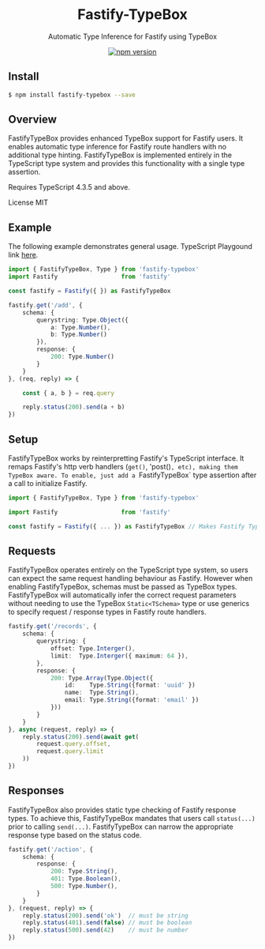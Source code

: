 <div align='center'>

<h1>Fastify-TypeBox</h1>

<p>Automatic Type Inference for Fastify using TypeBox</p>

[![npm version](https://badge.fury.io/js/fastify-typebox.svg)](https://badge.fury.io/js/fastify-typebox)

</div>

## Install

```bash
$ npm install fastify-typebox --save
```

## Overview

FastifyTypeBox provides enhanced TypeBox support for Fastify users. It enables automatic type inference for Fastify route handlers with no additional type hinting. FastifyTypeBox is implemented entirely in the TypeScript type system and provides this functionality with a single type assertion.

Requires TypeScript 4.3.5 and above.

License MIT

## Example

The following example demonstrates general usage. TypeScript Playgound link [here](https://www.typescriptlang.org/play?#code/JYWwDg9gTgLgBAbzgFQJ5gKYBo4DECGAzjMAGapqYBCEAHnAL5ylQQhwDkpRJ5AtDHQYARnQ4BYAFChIsPDzKo4ylarUqWbTt2KKJkqQHpDcPmfMXLV6zdt2rRkwFEAdvmEAbDCiE16AYzYwfBJhYA9gQUdTe1i4+LspKUCXYmYFcjgAXnldcgAKJAYASjgiXN4KXzokyWMYhMam+2iAEQxSYBdvAjylAGV-AAsMEHw4AHdIoZ9qGrqTZqXli1qUtMJh0fGchClVUQATVAAuWYwAOgB5YQArDH8YQv31OG3ws8pL-pgoLoBzQrMaBjGBnDjvDwcEovZQlLCwuBQDCESCpDBnPaSV5wABMAAZ8Z8hNc7g8nlicapaMTMBcAHIAVxAwgwUHyxQR2KpylO5wZzNZ7OKiNUMO5cKkDFq9RWcuabQ6XW8ACUIIyYBhovKdfFajpKhdIMR8hxDBwcEhNiMxowcPlkQBHHDIsAeVClLIAPkQiMR9UhcGAhDgxD+Ln+iPW8CQgaYOSdFyOqFqqnqxBCjJDBPxSJRaMI3gzJH8+A87rgW38AGsMIcLojXe6LsWs-kc8UWxgXIcgTS4ABGHB83GMUpS4pAA).

```typescript
import { FastifyTypeBox, Type } from 'fastify-typebox'
import Fastify                  from 'fastify'

const fastify = Fastify({ }) as FastifyTypeBox

fastify.get('/add', { 
    schema: {
        querystring: Type.Object({
            a: Type.Number(),
            b: Type.Number()
        }),
        response: {
            200: Type.Number()
        }
    }
}, (req, reply) => {

    const { a, b } = req.query

    reply.status(200).send(a + b)
})
```

## Setup

FastifyTypeBox works by reinterpretting Fastify's TypeScript interface. It remaps Fastify's http verb handlers (`get()`, 'post()`, etc), making them TypeBox aware. To enable, just add a `FastifyTypeBox` type assertion after a call to initialize Fastify.

```typescript
import { FastifyTypeBox, Type } from 'fastify-typebox'

import Fastify                  from 'fastify'

const fastify = Fastify({ ... }) as FastifyTypeBox // Makes Fastify TypeBox aware
```

## Requests

FastifyTypeBox operates entirely on the TypeScript type system, so users can expect the same request handling behaviour as Fastify. However when enabling FastifyTypeBox, schemas must be passed as TypeBox types. FastifyTypeBox will automatically infer the correct request parameters without needing to use the TypeBox `Static<TSchema>` type or use generics to specify request / response types in Fastify route handlers.

```typescript
fastify.get('/records', {
    schema: {
        querystring: {
            offset: Type.Interger(),
            limit:  Type.Interger({ maximum: 64 }),
        },
        response: {
            200: Type.Array(Type.Object({
                id:    Type.String({format: 'uuid' })
                name:  Type.String(),
                email: Type.String({format: 'email' })
            }))
        }
    }
}, async (request, reply) => {
    reply.status(200).send(await get(
        request.query.offset, 
        request.query.limit
    ))
})
```

## Responses

FastifyTypeBox also provides static type checking of Fastify response types. To achieve this, FastifyTypeBox mandates that users call `status(...)` prior to calling `send(...)`. FastifyTypeBox can narrow the appropriate response type based on the status code. 

```typescript
fastify.get('/action', {
    schema: {
        response: {
            200: Type.String(),
            401: Type.Boolean(),
            500: Type.Number(),
        }
    }
}, (request, reply) => {
    reply.status(200).send('ok')  // must be string
    reply.status(401).send(false) // must be boolean
    reply.status(500).send(42)    // must be number
})
```

